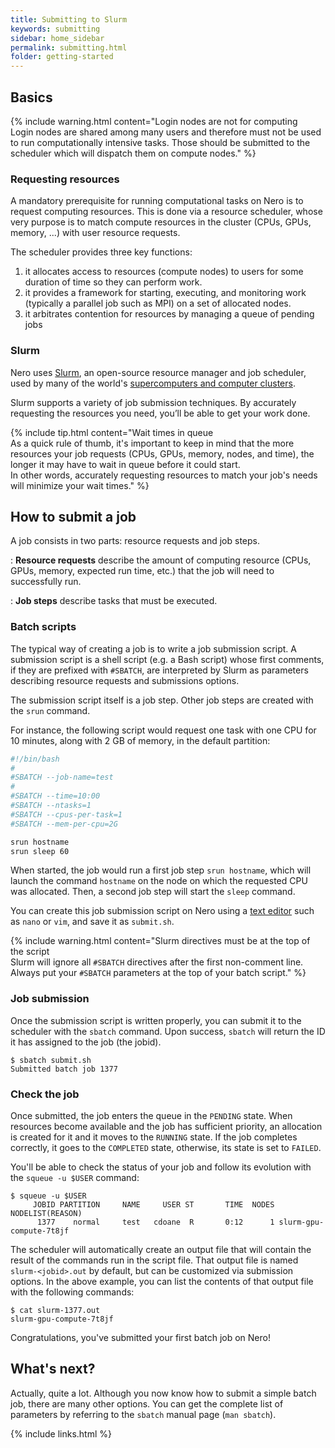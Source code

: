 ```yaml
---
title: Submitting to Slurm
keywords: submitting
sidebar: home_sidebar
permalink: submitting.html
folder: getting-started
---
```


## Basics

{% include warning.html content="Login nodes are not for computing<br/>
Login nodes are shared among many users and therefore must not be used to
run computationally intensive tasks. Those should be submitted to the
scheduler which will dispatch them on compute nodes." %}

### Requesting resources

A mandatory prerequisite for running computational tasks on Nero is to
request computing resources. This is done via a resource scheduler, whose very
purpose is to match compute resources in the cluster (CPUs, GPUs, memory, ...)
with user resource requests.

The scheduler provides three key functions:

1. it allocates access to resources (compute nodes) to users for some duration
   of time so they can perform work.
2. it provides a framework for starting, executing, and monitoring work
   (typically a parallel job such as MPI) on a set of allocated nodes.
3. it arbitrates contention for resources by managing a queue of pending jobs


### Slurm

Nero uses [Slurm][url_slurm], an open-source resource manager and job
scheduler, used by many of the world's [supercomputers and computer
clusters][url_top500].


Slurm supports a variety of job submission techniques. By accurately requesting
the resources you need, you’ll be able to get your work done.

{% include tip.html content="Wait times in queue<br/>
As a quick rule of thumb, it's important to keep in mind that the more
resources your job requests (CPUs, GPUs, memory, nodes, and time), the
longer it may have to wait in queue before it could start.<br/>
In other words, accurately requesting resources to match your job's needs 
will minimize your wait times." %}


## How to submit a job

A job consists in two parts: resource requests and job steps.

: **Resource requests** describe the amount of computing resource (CPUs, GPUs,
memory, expected run time, etc.) that the job will need to successfully run.

: **Job steps** describe tasks that must be executed.


### Batch scripts

The typical way of creating a job is to write a job submission script. A
submission script is a shell script (e.g. a Bash script) whose first comments,
if they are prefixed with `#SBATCH`, are interpreted by Slurm as parameters
describing resource requests and submissions options.

The submission script itself is a job step. Other job steps are created with
the `srun` command.

For instance, the following script would request one task with one CPU for 10
minutes, along with 2 GB of memory, in the default partition:

```bash
#!/bin/bash
#
#SBATCH --job-name=test
#
#SBATCH --time=10:00
#SBATCH --ntasks=1
#SBATCH --cpus-per-task=1
#SBATCH --mem-per-cpu=2G

srun hostname
srun sleep 60
```

When started, the job would run a first job step `srun hostname`, which will
launch the command `hostname` on the node on which the requested CPU was
allocated. Then, a second job step will start the `sleep` command.

You can create this job submission script on Nero using a [text
editor][url_texteditors] such as `nano` or `vim`, and save it as `submit.sh`.

{% include warning.html content="Slurm directives must be at the top of the script<br/>
Slurm will ignore all `#SBATCH` directives after the first non-comment
line.  Always put your `#SBATCH` parameters at the top of your batch
script." %}


### Job submission

Once the submission script is written properly, you can submit it to the
scheduler with the `sbatch` command. Upon success, `sbatch` will return the ID
it has assigned to the job (the jobid).

```
$ sbatch submit.sh
Submitted batch job 1377
```

### Check the job

Once submitted, the job enters the queue in the `PENDING` state. When resources
become available and the job has sufficient priority, an allocation is created
for it and it moves to the `RUNNING` state. If the job completes correctly, it
goes to the `COMPLETED` state, otherwise, its state is set to `FAILED`.

You'll be able to check the status of your job and follow its evolution with
the `squeue -u $USER` command:

```
$ squeue -u $USER
     JOBID PARTITION     NAME     USER ST       TIME  NODES NODELIST(REASON)
      1377    normal     test   cdoane  R       0:12      1 slurm-gpu-compute-7t8jf
```

The scheduler will automatically create an output file that will contain the
result of the commands run in the script file. That output file is named
`slurm-<jobid>.out` by default, but can be customized via submission options.
In the above example, you can list the contents of that output file with the
following commands:

```
$ cat slurm-1377.out
slurm-gpu-compute-7t8jf
```

Congratulations, you've submitted your first batch job on Nero!


##  What's next?

Actually, quite a lot. Although you now know how to submit a simple batch job,
there are many other options.
You can get the complete list of parameters by referring to the
`sbatch` manual page (`man sbatch`). 




[comment]: #  (link URLs -----------------------------------------------------)

[url_slurm]:  https://slurm.schedmd.com
[url_top500]: https://top500.org

[url_texteditors]:    prerequisites/#text-editors


{% include links.html %}

